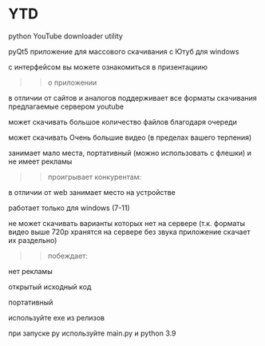 # YTD
python YouTube downloader utility

pyQt5 приложение для массового скачивания с Ютуб для windows 

с интерфейсом вы можете ознакомиться в призентациию

>> о приложении

в отличии от сайтов и аналогов поддерживает все форматы скачивания предлагаемые сервером youtube

может скачивать большое количество файлов благодаря очереди

может скачивать Очень большие видео (в пределах вашего терпения)

занимает мало места, портативный (можно использовать с флешки) и не имеет рекламы

>> проигрывает конкурентам:

в отличии от web занимает место на устройстве

работает только для windows (7-11)

не может скачивать варианты которых нет на сервере (т.к. форматы видео выше 720р хранятся на сервере без звука приложение скачает их раздельно)

>> побеждает:

нет рекламы

открытый исходный код

портативный


используйте exe из релизов

при запуске py используйте main.py и python 3.9
